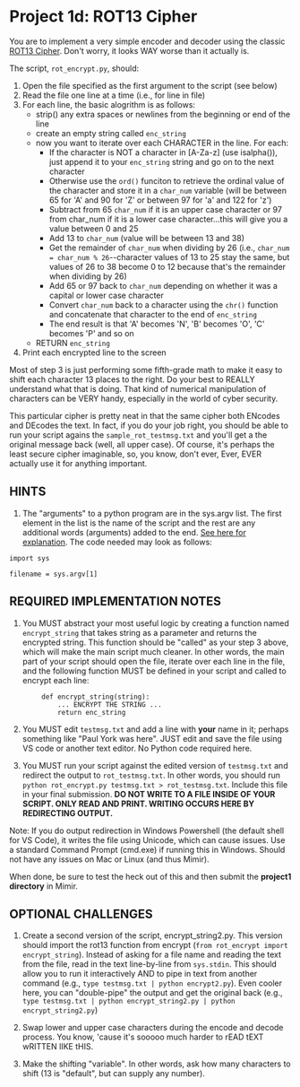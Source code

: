 # Project 1d: ROT13 Cipher

You are to implement a very simple encoder and decoder using the classic [ROT13 Cipher](http://www.crypto-it.net/eng/simple/rot13.html). Don't worry, it looks WAY worse than it actually is.

The script, `rot_encrypt.py`, should: 

1. Open the file specified as the first argument to the script (see below)
2. Read the file one line at a time (i.e., for line in file)
3. For each line, the basic alogrithm is as follows:
    - strip() any extra spaces or newlines from the beginning or end of the line
    - create an empty string called `enc_string`
    - now you want to iterate over each CHARACTER in the line. For each:
        - If the character is NOT a character in [A-Za-z] (use isalpha()), just append it to your `enc_string` string and go on to the next character
        - Otherwise use the `ord()` funciton to retrieve the ordinal value of the character and store it in a `char_num` variable (will be between 65 for 'A' and 90 for 'Z' or between 97 for 'a' and 122 for 'z')
        - Subtract from 65 `char_num` if it is an upper case character or 97 from char_num if it is a lower case character...this will give you a value between 0 and 25
        - Add 13 to `char_num` (value will be between 13 and 38)
        - Get the remainder of `char_num` when dividing by 26 (i.e., `char_num = char_num % 26`--character values of 13 to 25 stay the same, but values of 26 to 38 become 0 to 12 because that's the remainder when dividing by 26)
        - Add 65 or 97 back to `char_num` depending on whether it was a capital or lower case character
        - Convert `char_num` back to a character using the `chr()` function and concatenate that character to the end of `enc_string`
        - The end result is that 'A' becomes 'N', 'B' becomes 'O', 'C' becomes 'P' and so on
    - RETURN `enc_string`
4. Print each encrypted line to the screen

Most of step 3 is just performing some fifth-grade math to make it easy to shift each character 13 places to the right. Do your best to REALLY understand what that is doing. That kind of numerical manipulation of characters can be VERY handy, especially in the world of cyber security. 

This particular cipher is pretty neat in that the same cipher both ENcodes and DEcodes the text. In fact, if you do your job right, you should be able to run your script agains the `sample_rot_testmsg.txt` and you'll get a the original message back (well, all upper case). Of course, it's perhaps the least secure cipher imaginable, so, you know, don't ever, Ever, EVER actually use it for anything important.

## HINTS 

1. The "arguments" to a python program are in the sys.argv list. The first element in the list is the name of the script and the rest are any additional words (arguments) added to the end. [See here for explanation](https://www.tutorialspoint.com/python/python_command_line_arguments.htm). The code needed may look as follows:
```
import sys

filename = sys.argv[1]
```

## REQUIRED IMPLEMENTATION NOTES 

1. You MUST abstract your most useful logic by creating a function named `encrypt_string` that takes string as a parameter and returns the encrypted string. This function should be "called" as your step 3 above, which will make the main script much cleaner. In other words, the main part of your script should open the file, iterate over each line in the file, and the following function MUST be defined in your script and called to encrypt each line:

``` 
        def encrypt_string(string): 
            ... ENCRYPT THE STRING ...
            return enc_string
``` 
2. You MUST edit `testmsg.txt` and add a line with __your__ name in it; perhaps something like "Paul York was here". JUST edit and save the file using VS code or another text editor. No Python code required here.

3. You MUST run your script against the edited version of `testmsg.txt` and redirect the output to `rot_testmsg.txt`. In other words, you should run `python rot_encrypt.py testmsg.txt > rot_testmsg.txt`. Include this file in your final submission. __DO NOT WRITE TO A FILE INSIDE OF YOUR SCRIPT. ONLY READ AND PRINT. WRITING OCCURS HERE BY REDIRECTING OUTPUT.__

Note: If you do output redirection in Windows Powershell (the default shell for VS Code), it writes the file using Unicode, which can cause issues. Use a standard Command Prompt (cmd.exe) if running this in Windows. Should not have any issues on Mac or Linux (and thus Mimir).

When done, be sure to test the heck out of this and then submit the __project1 directory__ in Mimir.

## OPTIONAL CHALLENGES 

1. Create a second version of the script, encrypt_string2.py. This version should import the rot13 function from encrypt (`from rot_encrypt import encrypt_string`). Instead of asking for a file name and reading the text from the file, read in the text line-by-line from `sys.stdin`. This should allow you to run it interactively AND to pipe in text from another command (e.g., `type testmsg.txt | python encrypt2.py`). Even cooler here, you can "double-pipe" the output and get the original back (e.g., `type testmsg.txt | python encrypt_string2.py | python encrypt_string2.py`)

2. Swap lower and upper case characters during the encode and decode process. You know, 'cause it's sooooo much harder to rEAD tEXT wRITTEN lIKE tHIS.

3. Make the shifting "variable". In other words, ask how many characters to shift (13 is "default", but can supply any number).
